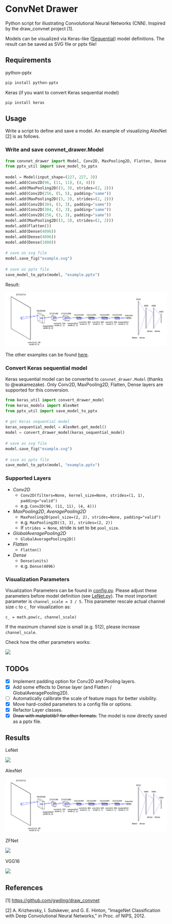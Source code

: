 # ConvNet Drawer

Python script for illustrating Convolutional Neural Networks (CNN).
Inspired by the draw_convnet project [1].

Models can be visualized via Keras-like ([Sequential](https://keras.io/models/sequential/)) model definitions.
The result can be saved as SVG file or pptx file!

## Requirements
python-pptx

```sh
pip install python-pptx
```

Keras (if you want to convert Keras sequential model)

```sh
pip install keras
```

## Usage
Write a script to define and save a model. An example of visualizing AlexNet [2] is as follows.

### Write and save convnet_drawer.Model

```python
from convnet_drawer import Model, Conv2D, MaxPooling2D, Flatten, Dense
from pptx_util import save_model_to_pptx

model = Model(input_shape=(227, 227, 3))
model.add(Conv2D(96, (11, 11), (4, 4)))
model.add(MaxPooling2D((3, 3), strides=(2, 2)))
model.add(Conv2D(256, (5, 5), padding="same"))
model.add(MaxPooling2D((3, 3), strides=(2, 2)))
model.add(Conv2D(384, (3, 3), padding="same"))
model.add(Conv2D(384, (3, 3), padding="same"))
model.add(Conv2D(256, (3, 3), padding="same"))
model.add(MaxPooling2D((3, 3), strides=(2, 2)))
model.add(Flatten())
model.add(Dense(4096))
model.add(Dense(4096))
model.add(Dense(1000))

# save as svg file
model.save_fig("example.svg")

# save as pptx file
save_model_to_pptx(model, "example.pptx")
```

Result:

<img src="examples/AlexNet.svg">

The other examples can be found [here](examples).

### Convert Keras sequential model
Keras sequential model can be converted to `convnet_drawer.Model` (thanks to @wakamezake).
Only Conv2D, MaxPooling2D, Flatten, Dense layers are supported for this conversion.

```python
from keras_util import convert_drawer_model
from keras_models import AlexNet
from pptx_util import save_model_to_pptx

# get Keras sequential model
keras_sequential_model = AlexNet.get_model()
model = convert_drawer_model(keras_sequential_model)

# save as svg file
model.save_fig("example.svg")

# save as pptx file
save_model_to_pptx(model, "example.pptx")
```

### Supported Layers

- *Conv2D*
  - ```Conv2D(filters=None, kernel_size=None, strides=(1, 1), padding="valid")```
  - e.g. `Conv2D(96, (11, 11), (4, 4)))`
- *MaxPooling2D*, *AveragePooling2D*
  - ```MaxPooling2D(pool_size=(2, 2), strides=None, padding="valid")```
  - e.g. `MaxPooling2D((3, 3), strides=(2, 2))`
  - If `strides = None`, stride is set to be `pool_size`.
- *GlobalAveragePooling2D*
  - ```GlobalAveragePooling2D()```
- *Flatten*
  - ```Flatten()```
- *Dense*
  - ```Dense(units)```
  - e.g. `Dense(4096)`

### Visualization Parameters
Visualization Parameters can be found in [config.py](config.py).
Please adjust these parameters before model definition (see [LeNet.py](examples/LeNet.py)).
The most important parameter is `channel_scale = 3 / 5`.
This parameter rescale actual channel size `c` to `c_` for visualization as:

```c_ = math.pow(c, channel_scale)```

If the maximum channel size is small (e.g. 512), please increase `channel_scale`.

Check how the other parameters works:

<img src="parameters.png">


## TODOs
- [x] Implement padding option for Conv2D and Pooling layers.
- [x] Add some effects to Dense layer (and Flatten / GlobalAveragePooling2D).
- [ ] Automatically calibrate the scale of feature maps for better visibility.
- [x] Move hard-coded parameters to a config file or options.
- [x] Refactor Layer classes.
- [x] ~~Draw with matplotlib? for other formats.~~ The model is now directly saved as a pptx file.

## Results
LeNet

<img src="examples/LeNet.svg">

AlexNet

<img src="examples/AlexNet.svg">

ZFNet

<img src="examples/ZFNet.svg">

VGG16

<img src="examples/VGG16.svg">

## References
[1] https://github.com/gwding/draw_convnet

[2] A. Krizhevsky, I. Sutskever, and G. E. Hinton, "ImageNet Classification with Deep Convolutional Neural Networks," in Proc. of NIPS, 2012.